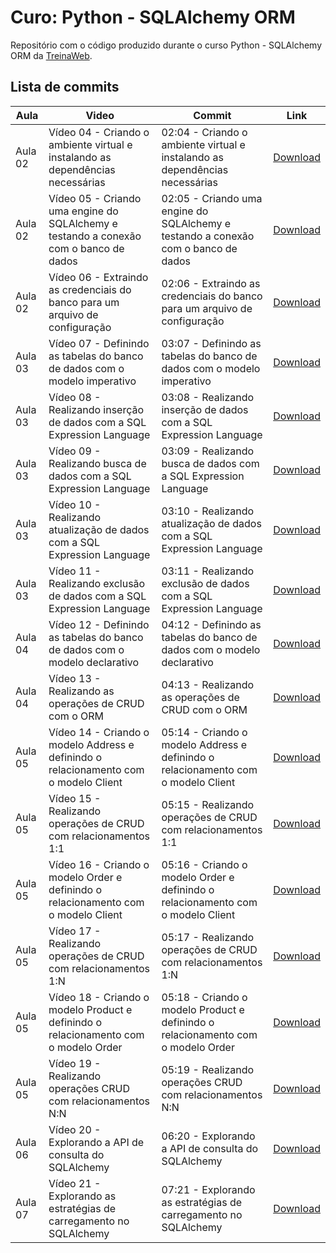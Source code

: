 # Curo: Python - SQLAlchemy ORM

Repositório com o código produzido durante o curso Python - SQLAlchemy ORM da [TreinaWeb](https://www.treinaweb.com.br/).

## Lista de commits

| Aula    | Video                                                                                 | Commit                                                                             | Link                                                                                                                         |
| ------- | ------------------------------------------------------------------------------------- | ---------------------------------------------------------------------------------- | ---------------------------------------------------------------------------------------------------------------------------- |
| Aula 02 | Vídeo 04 - Criando o ambiente virtual e instalando as dependências necessárias        | 02:04 - Criando o ambiente virtual e instalando as dependências necessárias        | [Download](https://github.com/treinaweb/treinaweb-python-sqlalchemy-v2/archive/ac2b827ef2622967a96cea9bffe7dd66f0916e7f.zip) |
| Aula 02 | Vídeo 05 - Criando uma engine do SQLAlchemy e testando a conexão com o banco de dados | 02:05 - Criando uma engine do SQLAlchemy e testando a conexão com o banco de dados | [Download](https://github.com/treinaweb/treinaweb-python-sqlalchemy-v2/archive/12667530e31a26085760723c82ba4cf726ae7a71.zip) |
| Aula 02 | Vídeo 06 - Extraindo as credenciais do banco para um arquivo de configuração          | 02:06 - Extraindo as credenciais do banco para um arquivo de configuração          | [Download](https://github.com/treinaweb/treinaweb-python-sqlalchemy-v2/archive/28e562b3df570c73846f0719e8b02058c9bd532a.zip) |
| Aula 03 | Vídeo 07 - Definindo as tabelas do banco de dados com o modelo imperativo             | 03:07 - Definindo as tabelas do banco de dados com o modelo imperativo             | [Download](https://github.com/treinaweb/treinaweb-python-sqlalchemy-v2/archive/d225ec784c56cabdc118763d326bfa99ca7fc36c.zip) |
| Aula 03 | Vídeo 08 - Realizando inserção de dados com a SQL Expression Language                 | 03:08 - Realizando inserção de dados com a SQL Expression Language                 | [Download](https://github.com/treinaweb/treinaweb-python-sqlalchemy-v2/archive/e67aa536debf5b73b04f3bcdc809f4b0c0a3d7cb.zip) |
| Aula 03 | Vídeo 09 - Realizando busca de dados com a SQL Expression Language                    | 03:09 - Realizando busca de dados com a SQL Expression Language                    | [Download](https://github.com/treinaweb/treinaweb-python-sqlalchemy-v2/archive/63ce8c535d25967e35e091f32599c68ac47a8d9b.zip) |
| Aula 03 | Vídeo 10 - Realizando atualização de dados com a SQL Expression Language              | 03:10 - Realizando atualização de dados com a SQL Expression Language              | [Download](https://github.com/treinaweb/treinaweb-python-sqlalchemy-v2/archive/a71ff3afda4e8355db59cf86e6fb4a709ee65235.zip) |
| Aula 03 | Vídeo 11 - Realizando exclusão de dados com a SQL Expression Language                 | 03:11 - Realizando exclusão de dados com a SQL Expression Language                 | [Download](https://github.com/treinaweb/treinaweb-python-sqlalchemy-v2/archive/64f231ef5d5088320864fad51b0ae481724c403a.zip) |
| Aula 04 | Vídeo 12 - Definindo as tabelas do banco de dados com o modelo declarativo            | 04:12 - Definindo as tabelas do banco de dados com o modelo declarativo            | [Download](https://github.com/treinaweb/treinaweb-python-sqlalchemy-v2/archive/361815c56b5e7976dab16c369bd3a3ce1f00e788.zip) |
| Aula 04 | Vídeo 13 - Realizando as operações de CRUD com o ORM                                  | 04:13 - Realizando as operações de CRUD com o ORM                                  | [Download](https://github.com/treinaweb/treinaweb-python-sqlalchemy-v2/archive/2033e9ef3f9ba472dd1a51d766f47a2aa7932dda.zip) |
| Aula 05 | Vídeo 14 - Criando o modelo Address e definindo o relacionamento com o modelo Client  | 05:14 - Criando o modelo Address e definindo o relacionamento com o modelo Client  | [Download](https://github.com/treinaweb/treinaweb-python-sqlalchemy-v2/archive/c2a00c56edf9801ec02ca058ff09a3f69eee140f.zip) |
| Aula 05 | Vídeo 15 - Realizando operações de CRUD com relacionamentos 1:1                       | 05:15 - Realizando operações de CRUD com relacionamentos 1:1                       | [Download](https://github.com/treinaweb/treinaweb-python-sqlalchemy-v2/archive/9cff2a768838411f704974e983ac820f79ee3817.zip) |
| Aula 05 | Vídeo 16 - Criando o modelo Order e definindo o relacionamento com o modelo Client    | 05:16 - Criando o modelo Order e definindo o relacionamento com o modelo Client    | [Download](https://github.com/treinaweb/treinaweb-python-sqlalchemy-v2/archive/08e7fc63196a291f44f6d927948ed12f82855fe6.zip) |
| Aula 05 | Vídeo 17 - Realizando operações de CRUD com relacionamentos 1:N                       | 05:17 - Realizando operações de CRUD com relacionamentos 1:N                       | [Download](https://github.com/treinaweb/treinaweb-python-sqlalchemy-v2/archive/3eea26140f67611d7b05453fe78e3015c19940ec.zip) |
| Aula 05 | Vídeo 18 - Criando o modelo Product e definindo o relacionamento com o modelo Order   | 05:18 - Criando o modelo Product e definindo o relacionamento com o modelo Order   | [Download](https://github.com/treinaweb/treinaweb-python-sqlalchemy-v2/archive/73a90b54c517292f3e2e8638b10e38475091454e.zip) |
| Aula 05 | Vídeo 19 - Realizando operações CRUD com relacionamentos N:N                          | 05:19 - Realizando operações CRUD com relacionamentos N:N                          | [Download](https://github.com/treinaweb/treinaweb-python-sqlalchemy-v2/archive/719a31a49d0f50198d7284e3ed1e6a8a9e0af873.zip) |
| Aula 06 | Vídeo 20 - Explorando a API de consulta do SQLAlchemy                                 | 06:20 - Explorando a API de consulta do SQLAlchemy                                 | [Download](https://github.com/treinaweb/treinaweb-python-sqlalchemy-v2/archive/74668b86ff8453e6da40e23d83a98419ebb35c4d.zip) |
| Aula 07 | Vídeo 21 - Explorando as estratégias de carregamento no SQLAlchemy                    | 07:21 - Explorando as estratégias de carregamento no SQLAlchemy                    | [Download](https://github.com/treinaweb/treinaweb-python-sqlalchemy-v2/archive/3a6c5e4db8fa9d64470322b2b6393bebaac80901.zip) |
